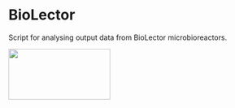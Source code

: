 # BioLector
Script for analysing output data from BioLector microbioreactors. 

<img src="https://github.com/user-attachments/assets/cc096bc4-2b67-4081-a8b5-462e737f6857" width="200" height="100">

